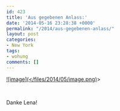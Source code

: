```yaml
---
id: 423
title: 'Aus gegebenen Anlass:'
date: '2014-05-16 23:28:38 +0000'
permalink: "/2014/aus-gegebenen-anlass/"
layout: post
categories:
- New York
tags:
- wohung
comments: []
---
```

[![image](</files/2014/05/image.png)](/files/2014/05/image.png)>

&nbsp;

Danke Lena!